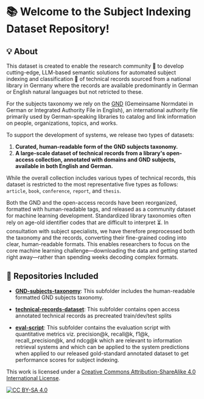 # 📚 Welcome to the Subject Indexing Dataset Repository!

## 💡 About

This dataset is created to enable the research community 🤝 to develop cutting-edge, LLM-based semantic solutions for automated subject indexing and classification 📑 of technical records sourced from a national library in Germany where the records are available predominantly in German or English natural languages but not retricted to these. 

For the subjects taxonomy we rely on the [GND](https://www.dnb.de/EN/Professionell/Standardisierung/GND/gnd_node.html) (Gemeinsame Normdatei in German or Integrated Authority File in English), an international authority file primarily used by German-speaking libraries to catalog and link information on people, organizations, topics, and works.


To support the development of systems, we release two types of datasets:

1. **Curated, human-readable form of the GND subjects taxonomy.**
2. **A large-scale dataset of technical records from a library's open-access collection, annotated with domains and GND subjects, available in both English and German.**

While the overall collection includes various types of technical records, this dataset is restricted to the most representative five types as follows: `article`, `book`, `conference`, `report`, and `thesis`. 

Both the GND and the open-access records have been reorganized, formatted with human-readable tags, and released as a community dataset for machine learning development. Standardized library taxonomies often rely on age-old identifier codes that are difficult to interpret ⏳. In consultation with subject specialists, we have therefore preprocessed both the taxonomy and the records, converting their fine-grained coding into clear, human-readable formats. This enables researchers to focus on the core machine learning challenge—downloading the data and getting started right away—rather than spending weeks decoding complex formats.


## 📂 Repositories Included

- [**GND-subjects-taxonomy**](https://github.com/sciknoworg/subject-indexing-dataset/tree/main/GND-subjects-taxonomy): This subfolder includes the human-readable formatted GND subjects taxonomy. 

- [**technical-records-dataset**](https://github.com/sciknoworg/subject-indexing-dataset/tree/main/technical-records-dataset): This subfolder contains open access annotated technical records as precreated train/dev/test splits

- [**eval-script**](https://github.com/jd-coderepos/subject-indexing/tree/main/eval-script): This subfolder contains the evaluation script with quantitative metrics viz. precision@k, recall@k, f1@k, recall_precision@k, and ndcg@k which are relevant to information retrieval systems and which can be applied to the system predictions when applied to our released gold-standard annotated dataset to get performance scores for subject indexing.

<!-- ## 📧 Contact

llms4subjects [at] gmail.com

## 💡 Citation

The recommended citation for this dataset resource is provided below. If you find this resource useful, please consider citing it.

```bibtex
@InProceedings{dsouza-EtAl:2025:SemEval2025,
author    = {D'Souza, Jennifer and Sadruddin, Sameer and Israel, Holger and Begoin, Mathias and Slawig, Diana},
title     = {SemEval-2025 Task 5: LLMs4Subjects - LLM-based Automated Subject Tagging for a National Technical Library's Open-Access Catalog},
booktitle = {Proceedings of the 19th International Workshop on Semantic Evaluation (SemEval-2025)},
month     = {August},
year      = {2025},
address   = {Vienna, Austria},
publisher = {Association for Computational Linguistics},
pages     = {1082--1095},
url       = {https://aclanthology.org/2025.semeval2025-1.139}
}
```

```bibtex
@misc{D_Souza_The_GermEval_2025_2025,
author = {D'Souza, Jennifer and Sadruddin, Sameer and Israel, Holger and Begoin, Mathias and Slawig, Diana},
doi = {10.5281/zenodo.16743609},
month = mar,
title = {{The GermEval 2025 2nd LLMs4Subjects Shared Task Dataset}},
url = {https://github.com/sciknoworg/llms4subjects},
year = {2025}
}
```

## ⭐ Acknowledgements

The **LLMs4Subjects** shared task, organized as GermEval 2025, is jointly supported by the [SCINEXT project](https://scinext-project.github.io/) (BMBF, German Federal Ministry of Education and Research, Grant ID: 01lS22070) and the [NFDI4DataScience initiative](https://www.nfdi4datascience.de/) (DFG, German Research Foundation, Grant ID: 460234259).
 -->

This work is licensed under a
[Creative Commons Attribution-ShareAlike 4.0 International License][cc-by-sa].

[![CC BY-SA 4.0][cc-by-sa-image]][cc-by-sa]

[cc-by-sa]: http://creativecommons.org/licenses/by-sa/4.0/
[cc-by-sa-image]: https://licensebuttons.net/l/by-sa/4.0/88x31.png
[cc-by-sa-shield]: https://img.shields.io/badge/License-CC%20BY--SA%204.0-lightgrey.svg